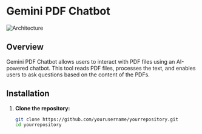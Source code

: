 # Gemini PDF Chatbot

![Architecture](https://drive.google.com/file/d/1gy31fpmJGD0PsMnGiSanyA8QdgDJKIjr/view?usp=share_link)

## Overview

Gemini PDF Chatbot allows users to interact with PDF files using an AI-powered chatbot. This tool reads PDF files, processes the text, and enables users to ask questions based on the content of the PDFs.

## Installation

1. **Clone the repository:**
   ```sh
   git clone https://github.com/yourusername/yourrepository.git
   cd yourrepository
